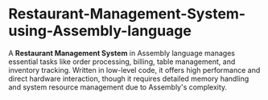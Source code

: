 # Restaurant-Management-System-using-Assembly-language
A **Restaurant Management System** in Assembly language manages essential tasks like order processing, billing, table management, and inventory tracking. Written in low-level code, it offers high performance and direct hardware interaction, though it requires detailed memory handling and system resource management due to Assembly's complexity.
